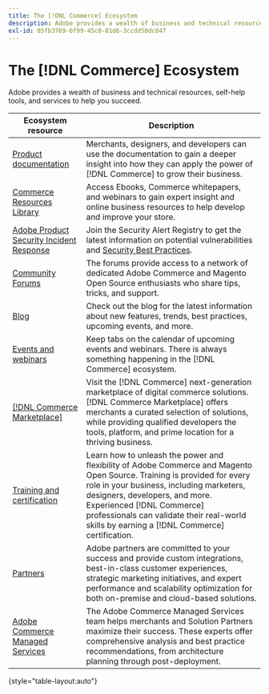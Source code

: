 ```yaml
---
title: The [!DNL Commerce] Ecosystem
description: Adobe provides a wealth of business and technical resources, self-help tools, and services to help merchants succeed.
exl-id: 05fb3769-6f99-45c0-81d6-3ccdd50dc047
---
```

# The [!DNL Commerce] Ecosystem

Adobe provides a wealth of business and technical resources, self-help tools, and services to help you succeed.

| Ecosystem resource | Description |
| ------------------ | ----------- |
|[Product documentation][1]|Merchants, designers, and developers can use the documentation to gain a deeper insight into how they can apply the power of [!DNL Commerce] to grow their business.|
|[Commerce Resources Library][3]|Access Ebooks, Commerce whitepapers, and webinars to gain expert insight and online business resources to help develop and improve your store.|
|[Adobe Product Security Incident Response][4]|Join the Security Alert Registry to get the latest information on potential vulnerabilities and [Security Best Practices][5].|
|[Community Forums][6]|The forums provide access to a network of dedicated Adobe Commerce and Magento Open Source enthusiasts who share tips, tricks, and support.|
|[Blog][7]|Check out the blog for the latest information about new features, trends, best practices, upcoming events, and more.|
|[Events and webinars][8]|Keep tabs on the calendar of upcoming events and webinars. There is always something happening in the [!DNL Commerce] ecosystem.|
|[[!DNL Commerce Marketplace]][9]|Visit the [!DNL Commerce] next-generation marketplace of digital commerce solutions. [!DNL Commerce Marketplace] offers merchants a curated selection of solutions, while providing qualified developers the tools, platform, and prime location for a thriving business.|
|[Training and certification][10]|Learn how to unleash the power and flexibility of Adobe Commerce and Magento Open Source. Training is provided for every role in your business, including marketers, designers, developers, and more. Experienced [!DNL Commerce] professionals can validate their real-world skills by earning a [!DNL Commerce] certification.|
|[Partners][12]|Adobe partners are committed to your success and provide custom integrations, best-in-class customer experiences, strategic marketing initiatives, and expert performance and scalability optimization for both on-premise and cloud-based solutions.|
|[Adobe Commerce Managed Services][13]|The Adobe Commerce Managed Services team helps merchants and Solution Partners maximize their success. These experts offer comprehensive analysis and best practice recommendations, from architecture planning through post-deployment.|

{style="table-layout:auto"}

[1]: https://experienceleague.adobe.com/docs/commerce.html
[3]: https://business.adobe.com/resources/main.html?Products+%26+Services=Commerce%252CCommerce%2520Cloud
[4]: https://helpx.adobe.com/security.html
[5]: https://www.adobe.com/content/dam/cc/en/security/pdfs/Adobe-Magento-Commerce-Best-Practices-Guide.pdf
[6]: https://community.magento.com/
[7]: https://business.adobe.com/blog/
[8]: https://www.adobe.com/events.html
[9]: https://marketplace.magento.com/
[10]: https://learning.adobe.com/catalog.html?solution=Adobe%20Commerce
[12]: https://business.adobe.com/products/magento/partners.html
[13]: https://business.adobe.com/products/magento/fully-managed-service.html
